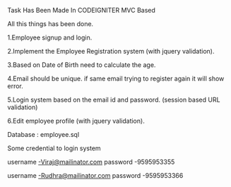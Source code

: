 Task Has Been Made In CODEIGNITER MVC Based 

All this things has been done.
  
1.Employee signup and login. 

2.Implement the Employee Registration system (with jquery validation).

3.Based on Date of Birth need to calculate the age.

4.Email should be unique. if same email trying to register again it will show error.

5.Login system based on the email id and password. (session based URL validation)

6.Edit employee profile (with jquery validation).

 

 
Database : employee.sql
 
Some credential to login system
 
username -Viraj@mailinator.com
password -9595953355

username -Rudhra@mailinator.com
password -9595953366	
 



